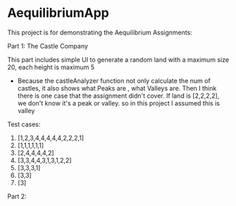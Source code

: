 # AequilibriumApp

This project is for demonstrating the Aequilibrium Assignments:

Part 1: The Castle Company

This part includes simple UI to generate a random land with a maximum size 20, each height is maximum 5

* Because the castleAnalyzer function not only calculate the num of castles, it also shows what Peaks are , what Valleys are. Then I think there is one case that the assignment didn't cover. If land is [2,2,2,2], we don't know it's a peak or valley. so in this project I assumed this is valley

Test cases:
1. [1,2,3,4,4,4,4,4,2,2,2,1]
2. [1,1,1,1,1,1]
3. [2,4,4,4,4,2]
4. [3,3,4,4,3,1,3,1,2,2]
5. [3,3,3,1]
6. [3,3]
7. [3]

Part 2:
